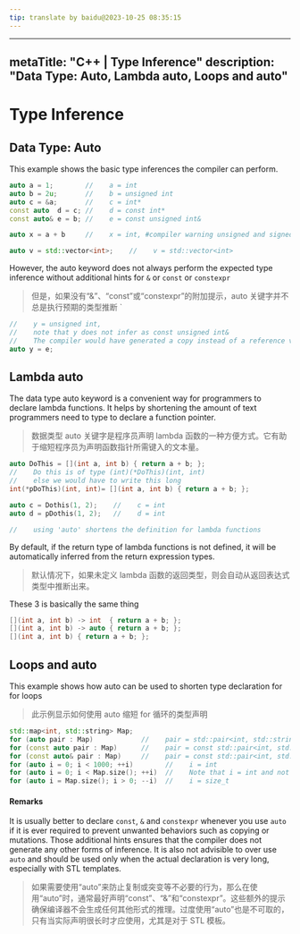 ```yaml
---
tip: translate by baidu@2023-10-25 08:35:15
---
```

---

metaTitle: "C++ | Type Inference"
description: "Data Type: Auto, Lambda auto, Loops and auto"
-----------------------------------------------------------

# Type Inference

## Data Type: Auto

This example shows the basic type inferences the compiler can perform.

```cpp
auto a = 1;        //    a = int
auto b = 2u;       //    b = unsigned int
auto c = &a;       //    c = int*
const auto  d = c; //    d = const int*
const auto& e = b; //    e = const unsigned int& 

auto x = a + b     //    x = int, #compiler warning unsigned and signed

auto v = std::vector<int>;    //    v = std::vector<int>

```

However, the auto keyword does not always perform the expected type inference without additional hints for `&` or `const` or `constexpr`

> 但是，如果没有“&”、“const”或“constexpr”的附加提示，auto 关键字并不总是执行预期的类型推断 `

```cpp
//    y = unsigned int, 
//    note that y does not infer as const unsigned int&
//    The compiler would have generated a copy instead of a reference value to e or b
auto y = e;    

```

## Lambda auto

The data type auto keyword is a convenient way for programmers to declare lambda functions. It helps by shortening the amount of text programmers need to type to declare a function pointer.

> 数据类型 auto 关键字是程序员声明 lambda 函数的一种方便方式。它有助于缩短程序员为声明函数指针所需键入的文本量。

```cpp
auto DoThis = [](int a, int b) { return a + b; };
//    Do this is of type (int)(*DoThis)(int, int)
//    else we would have to write this long
int(*pDoThis)(int, int)= [](int a, int b) { return a + b; };

auto c = Dothis(1, 2);    //    c = int
auto d = pDothis(1, 2);   //    d = int

//    using 'auto' shortens the definition for lambda functions

```

By default, if the return type of lambda functions is not defined, it will be automatically inferred from the return expression types.

> 默认情况下，如果未定义 lambda 函数的返回类型，则会自动从返回表达式类型中推断出来。

These 3 is basically the same thing

```cpp
[](int a, int b) -> int  { return a + b; };
[](int a, int b) -> auto { return a + b; };
[](int a, int b) { return a + b; };

```

## Loops and auto

This example shows how auto can be used to shorten type declaration for for loops

> 此示例显示如何使用 auto 缩短 for 循环的类型声明

```cpp
std::map<int, std::string> Map;
for (auto pair : Map)            //    pair = std::pair<int, std::string>
for (const auto pair : Map)      //    pair = const std::pair<int, std::string>    
for (const auto& pair : Map)     //    pair = const std::pair<int, std::string>&
for (auto i = 0; i < 1000; ++i)        //    i = int
for (auto i = 0; i < Map.size(); ++i)  //    Note that i = int and not size_t
for (auto i = Map.size(); i > 0; --i)  //    i = size_t

```

#### Remarks

It is usually better to declare `const`, `&` and `constexpr` whenever you use `auto` if it is ever required to prevent unwanted behaviors such as copying or mutations. Those additional hints ensures that the compiler does not generate any other forms of inference. It is also not advisible to over use `auto` and should be used only when the actual declaration is very long, especially with STL templates.

> 如果需要使用“auto”来防止复制或突变等不必要的行为，那么在使用“auto”时，通常最好声明“const”、“&”和“constexpr”。这些额外的提示确保编译器不会生成任何其他形式的推理。过度使用“auto”也是不可取的，只有当实际声明很长时才应使用，尤其是对于 STL 模板。
